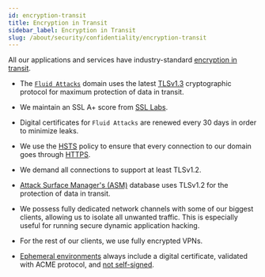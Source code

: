 ```yaml
---
id: encryption-transit
title: Encryption in Transit
sidebar_label: Encryption in Transit
slug: /about/security/confidentiality/encryption-transit
---
```


All our applications and services have industry-standard
[encryption in transit](/criteria/requirements/224).

- The [`Fluid Attacks`](https://fluidattacks.com/) domain
  uses the latest [TLSv1.3](/criteria/requirements/181)
  cryptographic protocol
  for maximum protection of data in transit.

- We maintain an SSL A+ score from
  [SSL Labs](https://www.ssllabs.com/ssltest/analyze.html?d=fluidattacks.com&latest).

- Digital certificates for `Fluid Attacks` are renewed
  every 30 days
  in order to minimize leaks.

- We use the
  [HSTS](https://es.wikipedia.org/wiki/HTTP_Strict_Transport_Security)
  policy
  to ensure that every connection to our domain
  goes through [HTTPS](https://en.wikipedia.org/wiki/HTTPS).

- We demand all connections
  to support at least TLSv1.2.

- [Attack Surface Manager's (ASM)](https://app.fluidattacks.com/)
  database uses TLSv1.2
  for the protection of data in transit.

- We possess fully dedicated network channels
  with some of our biggest clients,
  allowing us to isolate all unwanted traffic.
  This is especially useful
  for running secure dynamic application hacking.

- For the rest of our clients,
  we use fully encrypted VPNs.

- [Ephemeral environments](../integrity/developing-integrity#ephemeral-environments)
  always include a digital certificate,
  validated with ACME protocol,
  and [not self-signed](/criteria/requirements/092).
